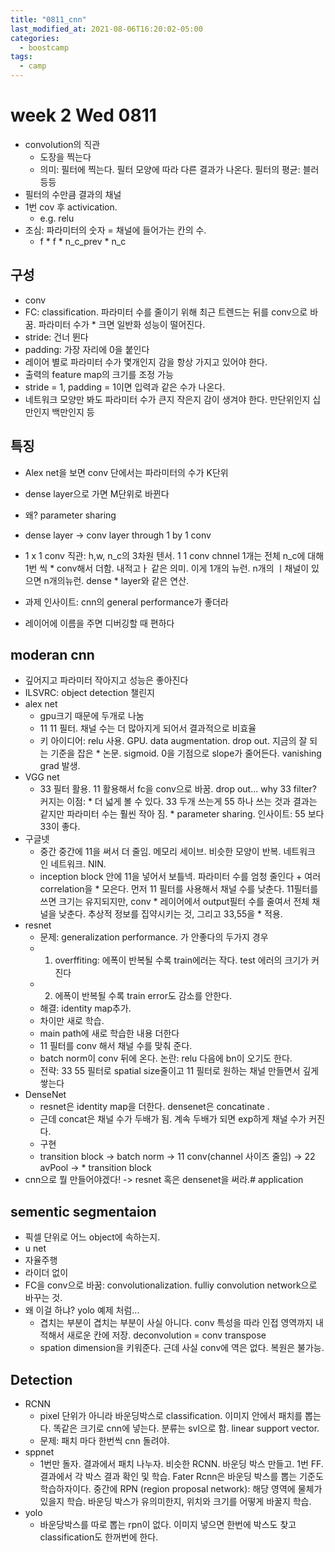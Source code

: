 ```yaml
---
title: "0811_cnn"
last_modified_at: 2021-08-06T16:20:02-05:00
categories:
  - boostcamp
tags:
  - camp
---
```

# week 2 Wed 0811
* convolution의 직관
  * 도장을 찍는다
  * 의미: 필터에 찍는다. 필터 모양에 따라 다른 결과가 나온다. 필터의 평균: 블러 등등
* 필터의 수만큼 결과의 채널
* 1번 cov 후 activication.  
  * e.g. relu
* 조심: 파라미터의 숫자 = 채널에 들어가는 칸의 수. 
  * f * f * n_c_prev * n_c

## 구성
* conv
* FC: classification. 파라미터 수를 줄이기 위해 최근 트렌드는 뒤를 conv으로 바꿈. 파라미터 수가 * 크면 일반화 성능이 떨어진다.
* stride: 건너 뛴다
* padding: 가장 자리에 0을 붙인다
* 레이어 별로 파라미터 수가 몇개인지 감을 항상 가지고 있어야 한다. 
* 출력의 feature map의 크기를 조정 가능
* stride = 1, padding = 1이면 입력과 같은 수가 나온다.
* 네트워크 모양만 봐도 파라미터 수가 큰지 작은지 감이 생겨야 한다. 만단위인지 십만인지 백만인지 등

## 특징
* Alex net을 보면 conv 단에서는 파라미터의 수가 K단위
* dense layer으로 가면 M단위로 바뀐다
* 왜? parameter sharing
* dense layer -> conv layer through 1 by 1 conv
* 1 x 1 conv 직관: h,w, n_c의 3차원 텐서. 1 1 conv chnnel 1개는 전체 n_c에 대해 1번 씩 * conv해서 더함. 내적고ㅏ 같은 의미. 이게 1개의 뉴런. n개의 ㅣ채널이 있으면 n개의뉴런. dense * layer와 같은 연산. 

* 과제 인사이트: cnn의 general performance가 좋더라
* 레이어에 이름을 주면 디버깅할 때 편하다

## moderan cnn
* 깊어지고 파라미터 작아지고 성능은 좋아진다
* ILSVRC: object detection 챌린지 
* alex net
  * gpu크기 때문에 두개로 나눔
  * 11 11 필터. 채널 수는 더 많아지게 되어서 결과적으로 비효율
  * 키 아이디어: relu 사용. GPU. data augmentation. drop out. 지금의 잘 되는 기준을 잡은 * 논문. sigmoid. 0을 기점으로 slope가 줄어든다. vanishing grad 발생. 
* VGG net
  * 33 필터 활용. 11 활용해서 fc을 conv으로 바꿈. drop out... why 33 filter? 커지는 이점: * 더 넓게 볼 수 있다. 33 두개 쓰는게 55 하나 쓰는 것과 결과는 같지만 파라미터 수는 훨씬 작아 짐. * parameter sharing. 인사이트: 55 보다 33이 좋다.
* 구글넷
  * 중간 중간에 11을 써서 더 줄임. 메모리 세이브. 비슷한 모양이 반복. 네트워크 인 네트워크. NIN.
  * inception block 안에 11을 넣어서 보틀넥. 파라미터 수를 엄청 줄인다 + 여러 correlation을 * 모은다. 먼저 11 필터를 사용해서 채널 수를 낮춘다. 11필터를 쓰면 크기는 유지되지만, conv * 레이어에서 output필터 수를 줄여서 전체 채널을 낮춘다. 추상적 정보를 집약시키는 것, 그리고 33,55을 * 적용.
* resnet
  * 문제: generalization performance. 가 안좋다의 두가지 경우
  * 1. overffiting: 에폭이 반복될 수록 train에러는 작다. test 에러의 크기가 커진다
  * 2. 에폭이 반복될 수록 train error도 감소를 안한다.
  * 해결: identity map추가. 
  * 차이만 새로 학습.
  * main path에 새로 학습한 내용 더한다
  * 11 필터를 conv 해서 채널 수를 맞춰 준다.
  * batch norm이 conv 뒤에 온다. 논란: relu 다음에 bn이 오기도 한다.
  * 전략: 33 55 필터로 spatial size줄이고 11 필터로 원하는 채널 만들면서 깊게 쌓는다
* DenseNet
  * resnet은 identity map을 더한다. densenet은 concatinate .
  * 근데 concat은 채널 수가 두배가 됨. 계속 두배가 되면 exp하게 채널 수가 커진다. 
  * 구현
  * transition block -> batch norm -> 11 conv(channel 사이즈 줄임) -> 22 avPool -> * transition block
* cnn으로 뭘 만들어야겠다! -> resnet 혹은 densenet을 써라.# application

## sementic segmentaion
* 픽셀 단위로 어느 object에 속하는지.
* u net
* 자율주행
* 라이더 없이
* FC을 conv으로 바꿈: convolutionalization. fulliy convolution network으로 바꾸는 것.
* 왜 이걸 하냐? yolo 예제 처럼... 
  * 겹치는 부분이 겹치는 부분이 사실 아니다. conv 특성을 따라 인접 영역까지 내적해서 새로운 칸에 저장. deconvolution = conv transpose
  * spation dimension을 키워준다. 근데 사실 conv에 역은 없다. 복원은 불가능. 

## Detection
* RCNN
  * pixel 단위가 아니라 바운딩박스로 classification. 이미지 안에서 패치를 뽑는다. 똑같은 크기로 cnn에 넣는다. 분류는 svl으로 함. linear support vector. 
  * 문제: 패치 마다 한번씩 cnn 돌려야.
* sppnet 
  * 1번만 돌자. 결과에서 패치 나누자. 비슷한 RCNN. 바운딩 박스 만들고. 1번 FF. 결과에서 각 박스 결과 확인 및 학습. Fater Rcnn은 바운딩 박스를 뽑는 기준도 학습하자이다. 중간에 RPN (region proposal network): 해당 영역에 물체가 있을지 학습. 바운딩 박스가 유의미한지, 위치와 크기를 어떻게 바꿀지 학습. 
* yolo
  * 바운당박스를 따로 뽑는 rpn이 없다. 이미지 넣으면 한번에 박스도 찾고 classification도 한꺼번에 한다. 